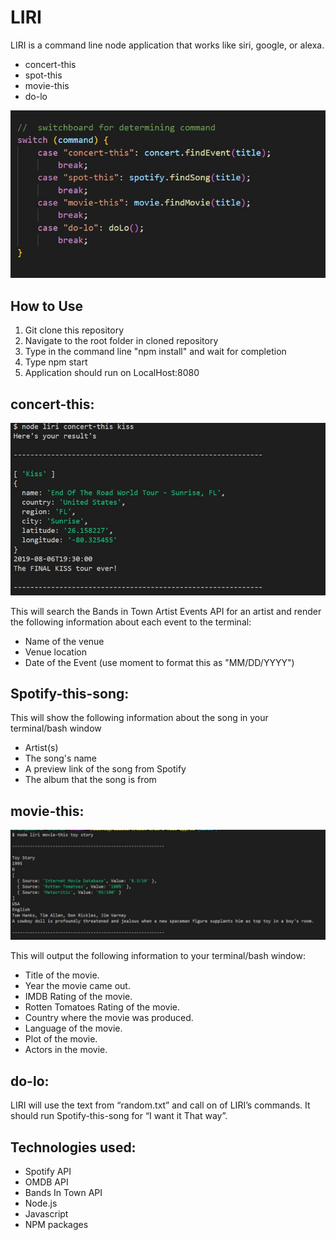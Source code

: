 
# LIRI

LIRI is a command line node application that works like siri, google, or alexa.

-	concert-this
-	spot-this
-	movie-this
-	do-lo


![Screen shot](Images/switch.JPG)

## How to Use

1. Git clone this repository 
2. Navigate to the root folder in cloned repository
3. Type in the command line "npm install" and wait for completion
4. Type npm start
5. Application should run on LocalHost:8080

## concert-this: 

![Screen shot](Images/concert-this.JPG)


This will search the Bands in Town Artist Events API for an artist and render the following information about each event to the terminal:

-	Name of the venue
-	Venue location
-	Date of the Event (use moment to format this as "MM/DD/YYYY")

## Spotify-this-song: 


This will show the following information about the song in your terminal/bash window

-	Artist(s)
-	The song's name
-	A preview link of the song from Spotify
-	The album that the song is from

## movie-this: 

![Screen shot](Images/movie-this.JPG)

This will output the following information to your terminal/bash window:
-	Title of the movie.
-	Year the movie came out.
-	IMDB Rating of the movie.
-	Rotten Tomatoes Rating of the movie.
-	Country where the movie was produced.
-	Language of the movie.
-	Plot of the movie.
-	Actors in the movie.

## do-lo: 



LIRI will use the text from “random.txt” and call on of LIRI’s commands. 
It should run Spotify-this-song for “I want it That way”. 

## Technologies used:

* Spotify API
* OMDB API
* Bands In Town API
* Node.js
* Javascript
* NPM packages
